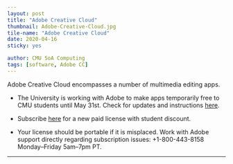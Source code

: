 ```yaml
---
layout: post
title: "Adobe Creative Cloud"
thumbnail: Adobe-Creative-Cloud.jpg
tile-name: "Adobe Creative Cloud"
date: 2020-04-16
sticky: yes

author: CMU SoA Computing
tags: [software, Adobe CC]
---
```


Adobe Creative Cloud encompasses a number of multimedia editing apps.

- The University is working with Adobe to make apps temporarily free to CMU students until May 31st. Check for updates and instructions [here](https://www.cmu.edu/computing/software/all/adobecloud/index.html).

- Subscribe [here](https://www.adobe.com/creativecloud/buy/students.html) for a new paid license with student discount.

- Your license should be portable if it is misplaced. Work with Adobe support directly regarding subscription issues: +1-800-443-8158 Monday–Friday 5am–7pm PT.


---